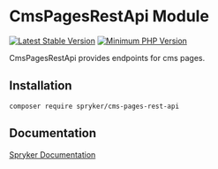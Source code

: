 # CmsPagesRestApi Module
[![Latest Stable Version](https://poser.pugx.org/spryker/cms-pages-rest-api/v/stable.svg)](https://packagist.org/packages/spryker/cms-pages-rest-api)
[![Minimum PHP Version](https://img.shields.io/badge/php-%3E%3D%207.4-8892BF.svg)](https://php.net/)

CmsPagesRestApi provides endpoints for cms pages.

## Installation

```
composer require spryker/cms-pages-rest-api
```

## Documentation

[Spryker Documentation](https://academy.spryker.com/developing_with_spryker/module_guide/modules.html)
